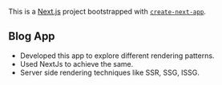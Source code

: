 This is a [Next.js](https://nextjs.org) project bootstrapped with [`create-next-app`](https://nextjs.org/docs/pages/api-reference/create-next-app).

## Blog App

- Developed this app to explore different rendering patterns.
- Used NextJs to achieve the same.
- Server side rendering techniques like SSR, SSG, ISSG.

